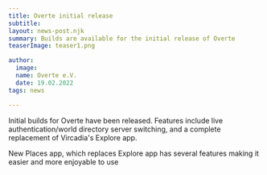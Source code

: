 ```yaml
---
title: Overte initial release
subtitle: 
layout: news-post.njk
summary: Builds are available for the initial release of Overte
teaserImage: teaser1.png

author:
  image: 
  name: Overte e.V.
  date: 19.02.2022
tags: news

---
```



Initial builds for Overte have been released. Features include live authentication/world directory server switching, and a complete replacement of Vircadia's Explore app.

New Places app, which replaces Explore app has several features making it easier and more enjoyable to use

